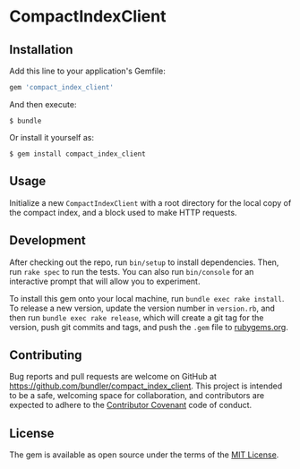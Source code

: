 # CompactIndexClient

## Installation

Add this line to your application's Gemfile:

```ruby
gem 'compact_index_client'
```

And then execute:

    $ bundle

Or install it yourself as:

    $ gem install compact_index_client

## Usage

Initialize a new `CompactIndexClient` with a root directory for the local copy of the compact index, and a block used to make HTTP requests.

## Development

After checking out the repo, run `bin/setup` to install dependencies. Then, run `rake spec` to run the tests. You can also run `bin/console` for an interactive prompt that will allow you to experiment.

To install this gem onto your local machine, run `bundle exec rake install`. To release a new version, update the version number in `version.rb`, and then run `bundle exec rake release`, which will create a git tag for the version, push git commits and tags, and push the `.gem` file to [rubygems.org](https://rubygems.org).

## Contributing

Bug reports and pull requests are welcome on GitHub at https://github.com/bundler/compact_index_client. This project is intended to be a safe, welcoming space for collaboration, and contributors are expected to adhere to the [Contributor Covenant](contributor-covenant.org) code of conduct.


## License

The gem is available as open source under the terms of the [MIT License](http://opensource.org/licenses/MIT).
